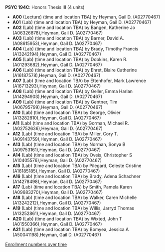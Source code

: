 **PSYC 194C**: Honors Thesis III (4 units)

- **A00** (Lecture) (time and location TBA) by Heyman, Gail D. (A02770467)
- **A01** (Lab) (time and location TBA) by Heyman, Gail D. (A02770467)
- **A02** (Lab) (time and location TBA) by Bangen, Katherine Jo (A06326878),Heyman, Gail D. (A02770467)
- **A03** (Lab) (time and location TBA) by Barner, David A. (A08615953),Heyman, Gail D. (A02770467)
- **A04** (Lab) (time and location TBA) by Brady, Timothy Francis (A13242194),Heyman, Gail D. (A02770467)
- **A05** (Lab) (time and location TBA) by Dobkins, Karen R. (A01293682),Heyman, Gail D. (A02770467)
- **A06** (Lab) (time and location TBA) by Ehret, Blaire Catherine (A16187578),Heyman, Gail D. (A02770467)
- **A07** (Lab) (time and location TBA) by Ettenhofer, Mark Lawrence (A16713293),Heyman, Gail D. (A02770467)
- **A08** (Lab) (time and location TBA) by Geller, Emma Harlan (A14294903),Heyman, Gail D. (A02770467)
- **A09** (Lab) (time and location TBA) by Gentner, Tim (A06795799),Heyman, Gail D. (A02770467)
- **A10** (Lab) (time and location TBA) by George, Olivier (A13282810),Heyman, Gail D. (A02770467)
- **A11** (Lab) (time and location TBA) by Gorman, Michael R. (A02752636),Heyman, Gail D. (A02770467)
- **A12** (Lab) (time and location TBA) by Miller, Cory T. (A09143759),Heyman, Gail D. (A02770467)
- **A13** (Lab) (time and location TBA) by Norman, Sonya B (A09753161),Heyman, Gail D. (A02770467)
- **A14** (Lab) (time and location TBA) by Oveis, Christopher S (A10405576),Heyman, Gail D. (A02770467)
- **A15** (Lab) (time and location TBA) by Pilegard, Celeste Cristine (A16185185),Heyman, Gail D. (A02770467)
- **A16** (Lab) (time and location TBA) by Brady, Adena Schachner (A14278498),Heyman, Gail D. (A02770467)
- **A17** (Lab) (time and location TBA) by Smith, Pamela Karen (A09683270),Heyman, Gail D. (A02770467)
- **A18** (Lab) (time and location TBA) by Walker, Caren Michelle (A13242212),Heyman, Gail D. (A02770467)
- **A19** (Lab) (time and location TBA) by Willis, Jarryd Thomas (A13252861),Heyman, Gail D. (A02770467)
- **A20** (Lab) (time and location TBA) by Wixted, John T (A01550366),Heyman, Gail D. (A02770467)
- **A21** (Lab) (time and location TBA) by Bomyea, Jessica A (A50041198),Heyman, Gail D. (A02770467)

[Enrollment numbers over time](./PSYC194C.tsv)
